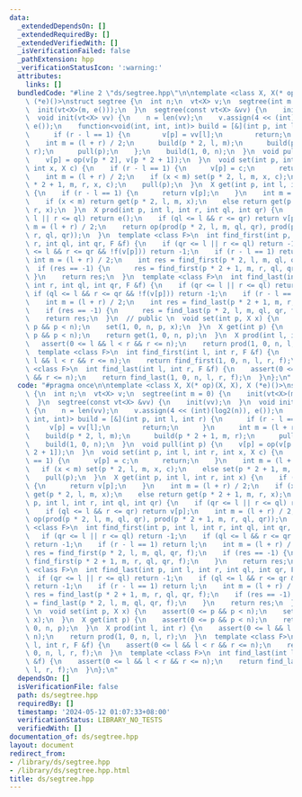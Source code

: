 ```yaml
---
data:
  _extendedDependsOn: []
  _extendedRequiredBy: []
  _extendedVerifiedWith: []
  _isVerificationFailed: false
  _pathExtension: hpp
  _verificationStatusIcon: ':warning:'
  attributes:
    links: []
  bundledCode: "#line 2 \"ds/segtree.hpp\"\n\ntemplate <class X, X(* op)(X, X), X\
    \ (*e)()>\nstruct segtree {\n  int n;\n  vt<X> v;\n  segtree(int m = 0) {\n  \
    \  init(vt<X>(m, e()));\n  }\n  segtree(const vt<X> &vv) {\n    init(vv);\n  }\n\
    \  void init(vt<X> vv) {\n    n = len(vv);\n    v.assign(4 << (int)(log2(n)),\
    \ e());\n    function<void(int, int, int)> build = [&](int p, int l, int r) {\n\
    \      if (r - l == 1) {\n        v[p] = vv[l];\n        return;\n      }\n  \
    \    int m = (l + r) / 2;\n      build(p * 2, l, m);\n      build(p * 2 + 1, m,\
    \ r);\n      pull(p);\n    };\n    build(1, 0, n);\n  }\n  void pull(int p) {\n\
    \    v[p] = op(v[p * 2], v[p * 2 + 1]);\n  }\n  void set(int p, int l, int r,\
    \ int x, X c) {\n    if (r - l == 1) {\n      v[p] = c;\n      return;\n    }\n\
    \    int m = (l + r) / 2;\n    if (x < m) set(p * 2, l, m, x, c);\n    else set(p\
    \ * 2 + 1, m, r, x, c);\n    pull(p);\n  }\n  X get(int p, int l, int r, int x)\
    \ {\n    if (r - l == 1) {\n      return v[p];\n    }\n    int m = (l + r) / 2;\n\
    \    if (x < m) return get(p * 2, l, m, x);\n    else return get(p * 2 + 1, m,\
    \ r, x);\n  }\n  X prod(int p, int l, int r, int ql, int qr) {\n    if (qr <=\
    \ l || r <= ql) return e();\n    if (ql <= l && r <= qr) return v[p];\n    int\
    \ m = (l + r) / 2;\n    return op(prod(p * 2, l, m, ql, qr), prod(p * 2 + 1, m,\
    \ r, ql, qr));\n  }\n  template <class F>\n  int find_first(int p, int l, int\
    \ r, int ql, int qr, F &f) {\n    if (qr <= l || r <= ql) return -1;\n    if (ql\
    \ <= l && r <= qr && !f(v[p])) return -1;\n    if (r - l == 1) return l;\n   \
    \ int m = (l + r) / 2;\n    int res = find_first(p * 2, l, m, ql, qr, f);\n  \
    \  if (res == -1) {\n      res = find_first(p * 2 + 1, m, r, ql, qr, f);\n   \
    \ }\n    return res;\n  }\n  template <class F>\n  int find_last(int p, int l,\
    \ int r, int ql, int qr, F &f) {\n    if (qr <= l || r <= ql) return -1;\n   \
    \ if (ql <= l && r <= qr && !f(v[p])) return -1;\n    if (r - l == 1) return l;\n\
    \    int m = (l + r) / 2;\n    int res = find_last(p * 2 + 1, m, r, ql, qr, f);\n\
    \    if (res == -1) {\n      res = find_last(p * 2, l, m, ql, qr, f);\n    }\n\
    \    return res;\n  }\n  // public \n  void set(int p, X x) {\n    assert(0 <=\
    \ p && p < n);\n    set(1, 0, n, p, x);\n  }\n  X get(int p) {\n    assert(0 <=\
    \ p && p < n);\n    return get(1, 0, n, p);\n  }\n  X prod(int l, int r) {\n \
    \   assert(0 <= l && l < r && r <= n);\n    return prod(1, 0, n, l, r);\n  }\n\
    \  template <class F>\n  int find_first(int l, int r, F &f) {\n    assert(0 <=\
    \ l && l < r && r <= n);\n    return find_first(1, 0, n, l, r, f);\n  }\n  template\
    \ <class F>\n  int find_last(int l, int r, F &f) {\n    assert(0 <= l && l < r\
    \ && r <= n);\n    return find_last(1, 0, n, l, r, f);\n  }\n};\n"
  code: "#pragma once\n\ntemplate <class X, X(* op)(X, X), X (*e)()>\nstruct segtree\
    \ {\n  int n;\n  vt<X> v;\n  segtree(int m = 0) {\n    init(vt<X>(m, e()));\n\
    \  }\n  segtree(const vt<X> &vv) {\n    init(vv);\n  }\n  void init(vt<X> vv)\
    \ {\n    n = len(vv);\n    v.assign(4 << (int)(log2(n)), e());\n    function<void(int,\
    \ int, int)> build = [&](int p, int l, int r) {\n      if (r - l == 1) {\n   \
    \     v[p] = vv[l];\n        return;\n      }\n      int m = (l + r) / 2;\n  \
    \    build(p * 2, l, m);\n      build(p * 2 + 1, m, r);\n      pull(p);\n    };\n\
    \    build(1, 0, n);\n  }\n  void pull(int p) {\n    v[p] = op(v[p * 2], v[p *\
    \ 2 + 1]);\n  }\n  void set(int p, int l, int r, int x, X c) {\n    if (r - l\
    \ == 1) {\n      v[p] = c;\n      return;\n    }\n    int m = (l + r) / 2;\n \
    \   if (x < m) set(p * 2, l, m, x, c);\n    else set(p * 2 + 1, m, r, x, c);\n\
    \    pull(p);\n  }\n  X get(int p, int l, int r, int x) {\n    if (r - l == 1)\
    \ {\n      return v[p];\n    }\n    int m = (l + r) / 2;\n    if (x < m) return\
    \ get(p * 2, l, m, x);\n    else return get(p * 2 + 1, m, r, x);\n  }\n  X prod(int\
    \ p, int l, int r, int ql, int qr) {\n    if (qr <= l || r <= ql) return e();\n\
    \    if (ql <= l && r <= qr) return v[p];\n    int m = (l + r) / 2;\n    return\
    \ op(prod(p * 2, l, m, ql, qr), prod(p * 2 + 1, m, r, ql, qr));\n  }\n  template\
    \ <class F>\n  int find_first(int p, int l, int r, int ql, int qr, F &f) {\n \
    \   if (qr <= l || r <= ql) return -1;\n    if (ql <= l && r <= qr && !f(v[p]))\
    \ return -1;\n    if (r - l == 1) return l;\n    int m = (l + r) / 2;\n    int\
    \ res = find_first(p * 2, l, m, ql, qr, f);\n    if (res == -1) {\n      res =\
    \ find_first(p * 2 + 1, m, r, ql, qr, f);\n    }\n    return res;\n  }\n  template\
    \ <class F>\n  int find_last(int p, int l, int r, int ql, int qr, F &f) {\n  \
    \  if (qr <= l || r <= ql) return -1;\n    if (ql <= l && r <= qr && !f(v[p]))\
    \ return -1;\n    if (r - l == 1) return l;\n    int m = (l + r) / 2;\n    int\
    \ res = find_last(p * 2 + 1, m, r, ql, qr, f);\n    if (res == -1) {\n      res\
    \ = find_last(p * 2, l, m, ql, qr, f);\n    }\n    return res;\n  }\n  // public\
    \ \n  void set(int p, X x) {\n    assert(0 <= p && p < n);\n    set(1, 0, n, p,\
    \ x);\n  }\n  X get(int p) {\n    assert(0 <= p && p < n);\n    return get(1,\
    \ 0, n, p);\n  }\n  X prod(int l, int r) {\n    assert(0 <= l && l < r && r <=\
    \ n);\n    return prod(1, 0, n, l, r);\n  }\n  template <class F>\n  int find_first(int\
    \ l, int r, F &f) {\n    assert(0 <= l && l < r && r <= n);\n    return find_first(1,\
    \ 0, n, l, r, f);\n  }\n  template <class F>\n  int find_last(int l, int r, F\
    \ &f) {\n    assert(0 <= l && l < r && r <= n);\n    return find_last(1, 0, n,\
    \ l, r, f);\n  }\n};\n"
  dependsOn: []
  isVerificationFile: false
  path: ds/segtree.hpp
  requiredBy: []
  timestamp: '2024-05-12 01:07:33+08:00'
  verificationStatus: LIBRARY_NO_TESTS
  verifiedWith: []
documentation_of: ds/segtree.hpp
layout: document
redirect_from:
- /library/ds/segtree.hpp
- /library/ds/segtree.hpp.html
title: ds/segtree.hpp
---
```

